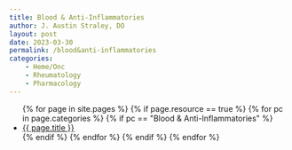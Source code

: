 ```yaml
---
title: Blood & Anti-Inflammatories
author: J. Austin Straley, DO
layout: post
date: 2023-03-30
permalink: /blood&anti-inflammatories
categories:
    - Heme/Onc
    - Rheumatology
    - Pharmacology
---
```


<ul>
  {% for page in site.pages %}
    {% if page.resource == true %}
      {% for pc in page.categories %}
        {% if pc == "Blood & Anti-Inflammatories" %}
          <li><a href="{{ page.url }}">{{ page.title }}</a></li>
        {% endif %}   <!-- cat-match-p -->
      {% endfor %}  <!-- page-category -->
    {% endif %}   <!-- resource-p -->
  {% endfor %}  <!-- page -->
</ul>
